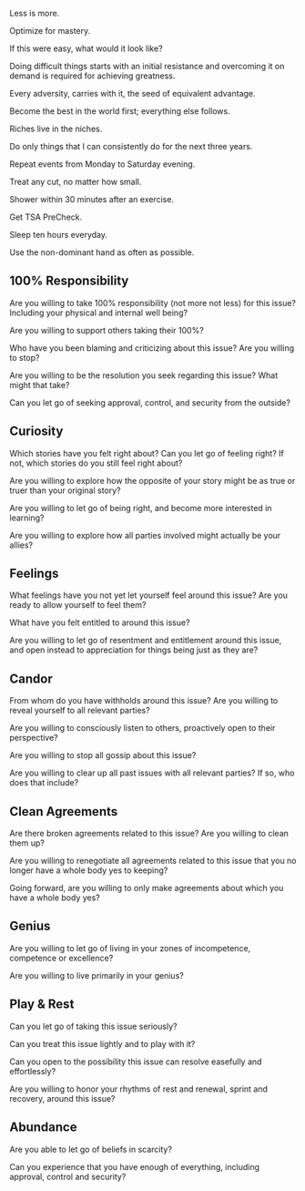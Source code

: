 Less is more.

Optimize for mastery.

If this were easy, what would it look like?

Doing difficult things starts with an initial resistance and overcoming it on demand is required for achieving greatness.

Every adversity, carries with it, the seed of equivalent advantage.

Become the best in the world first; everything else follows.

Riches live in the niches.

Do only things that I can consistently do for the next three years.

Repeat events from Monday to Saturday evening.

Treat any cut, no matter how small.

Shower within 30 minutes after an exercise.

Get TSA PreCheck.

Sleep ten hours everyday.

Use the non-dominant hand as often as possible.

## 100% Responsibility

Are you willing to take 100% responsibility (not more not less) for this issue? Including your physical and internal well being?

Are you willing to support others taking their 100%?

Who have you been blaming and criticizing about this issue? Are you willing to stop?

Are you willing to be the resolution you seek regarding this issue? What might that take?

Can you let go of seeking approval, control, and security from the outside?

## Curiosity

Which stories have you felt right about? Can you let go of feeling right? If not, which stories do you still feel right about?

Are you willing to explore how the opposite of your story might be as true or truer than your original story?

Are you willing to let go of being right, and become more interested in learning?

Are you willing to explore how all parties involved might actually be your allies?

## Feelings

What feelings have you not yet let yourself feel around this issue? Are you ready to allow yourself to feel them?

What have you felt entitled to around this issue?

Are you willing to let go of resentment and entitlement around this issue, and open instead to appreciation for things being just as they are?

## Candor

From whom do you have withholds around this issue? Are you willing to reveal yourself to all relevant parties?

Are you willing to consciously listen to others, proactively open to their perspective?

Are you willing to stop all gossip about this issue?

Are you willing to clear up all past issues with all relevant parties? If so, who does that include?

## Clean Agreements

Are there broken agreements related to this issue? Are you willing to clean them up?

Are you willing to renegotiate all agreements related to this issue that you no longer have a whole body yes to keeping?

Going forward, are you willing to only make agreements about which you have a whole body yes?

## Genius

Are you willing to let go of living in your zones of incompetence, competence or excellence?

Are you willing to live primarily in your genius?

## Play & Rest

Can you let go of taking this issue seriously?

Can you treat this issue lightly and to play with it?

Can you open to the possibility this issue can resolve easefully and effortlessly?

Are you willing to honor your rhythms of rest and renewal, sprint and recovery, around this issue?

## Abundance

Are you able to let go of beliefs in scarcity?

Can you experience that you have enough of everything, including approval, control and security?
